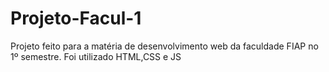 # Projeto-Facul-1

Projeto feito para a matéria de desenvolvimento web da faculdade FIAP no 1º semestre.
Foi utilizado HTML,CSS e JS
